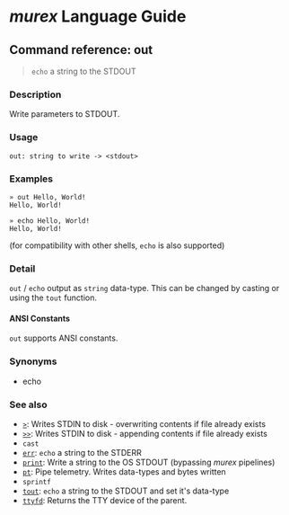 # _murex_ Language Guide

## Command reference: out

> `echo` a string to the STDOUT

### Description

Write parameters to STDOUT.

### Usage

    out: string to write -> <stdout>

### Examples

    » out Hello, World!
    Hello, World!

    » echo Hello, World!
    Hello, World!

(for compatibility with other shells, `echo` is also supported)

### Detail

`out` / `echo` output as `string` data-type. This can be changed by casting or
using the `tout` function.

#### ANSI Constants

`out` supports ANSI constants.

### Synonyms

* echo

### See also

* [`>`](>.md): Writes STDIN to disk - overwriting contents if file already exists
* [`>>`](>>.md): Writes STDIN to disk - appending contents if file already exists
* `cast`
* [`err`](err.md): `echo` a string to the STDERR
* [`print`](print.md): Write a string to the OS STDOUT (bypassing _murex_ pipelines)
* [`pt`](pt.md): Pipe telemetry. Writes data-types and bytes written
* `sprintf`
* [`tout`](tout.md): `echo` a string to the STDOUT and set it's data-type
* [`ttyfd`](ttyfd.md): Returns the TTY device of the parent.
